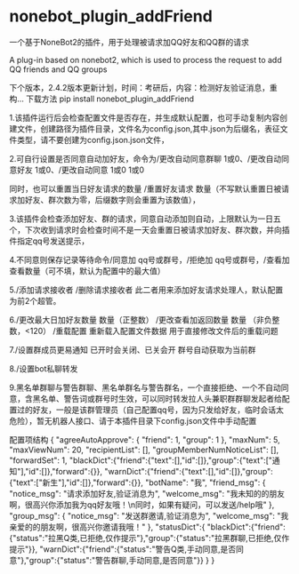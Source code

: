 # nonebot_plugin_addFriend
一个基于NoneBot2的插件，用于处理被请求加QQ好友和QQ群的请求


A plug-in based on nonebot2, which is used to process the request to add QQ friends and QQ groups


下个版本，2.4.2版本更新计划，时间：考研后，内容：检测好友验证消息，重构...
下载方法 pip install nonebot_plugin_addFriend

1.该插件运行后会检查配置文件是否存在，并生成默认配置，也可手动复制内容创建文件，创建路径为插件目录，文件名为config.json,其中.json为后缀名，表征文件类型，请不要创建为config.json.json文件，


2.可自行设置是否同意自动加好友，命令为/更改自动同意群聊 1或0、/更改自动同意好友 1或0、/更改自动同意 1或0 1或0

同时，也可以重置当日好友请求的数量 /重置好友请求 数量（不写默认重置日被请求加好友、群次数为零，后缀数字则会重置为该数值），

3.该插件会检查添加好友、群的请求，同意自动添加则自动，上限默认为一日五个，下次收到请求时会检查时间不是一天会重置日被请求加好友、群次数，并向插件指定qq号发送提示，

4.不同意则保存记录等待命令/同意加 qq号或群号，/拒绝加 qq号或群号，/查看加 查看数量（可不填，默认为配置中的最大值）

5./添加请求接收者 /删除请求接收者 此二者用来添加好友请求处理人，默认配置为前2个超管。

6./更改最大日加好友数量 数量（正整数） /更改查看加返回数量 数量 （非负整数，<120）  /重载配置 重新载入配置文件数据 用于直接修改文件后的重载问题

7./设置群成员更易通知 已开时会关闭、已关会开 群号自动获取为当前群

8./设置bot私聊转发

9.黑名单群聊与警告群聊、黑名单群名与警告群名，一个直接拒绝、一个不自动同意，含黑名单、警告词或群号时生效，可以同时转发拉人头兼职群群聊发起者给配置过的好友，一般是该群管理员（自己配置qq号，因为只发给好友，临时会话太危险），暂无机器人接口、请于本插件目录下config.json文件中手动配置

配置项结构
{
  "agreeAutoApprove": { "friend": 1, "group": 1 },
  "maxNum": 5,
  "maxViewNum": 20,
  "recipientList": [],
  "groupMemberNumNoticeList": [],
  "forwardSet": 1,
  "blackDict":{"friend":{"text":[],"id":[]},"group":{"text":["通知"],"id":[]},"forward":{}},
  "warnDict":{"friend":{"text":[],"id":[]},"group":{"text":["新生"],"id":[]},"forward":{}},
  "botName": "我",
  "friend_msg": {
    "notice_msg": "请求添加好友,验证消息为",
    "welcome_msg": "我未知的的朋友啊，很高兴你添加我为qq好友哦！\n同时，如果有疑问，可以发送/help哦"
  },
  "group_msg": {
    "notice_msg": "发送群邀请,验证消息为",
    "welcome_msg": "我亲爱的的朋友啊，很高兴你邀请我哦！"
  },
  "statusDict":{
    "blackDict":{"friend":{"status":"拉黑Q类,已拒绝,仅作提示"},"group":{"status":"拉黑群聊,已拒绝,仅作提示"}},
    "warnDict":{"friend":{"status":"警告Q类,手动同意,是否同意"},"group":{"status":"警告群聊,手动同意,是否同意"}}
    }
}

